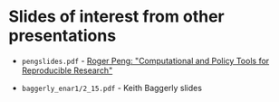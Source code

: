 # Slides of interest from other presentations

- `pengslides.pdf` - [Roger Peng: "Computational and Policy Tools for Reproducible Research"](http://stodden.net/AMP2011/index.html#RP)

- `baggerly_enar1/2_15.pdf` - Keith Baggerly slides

